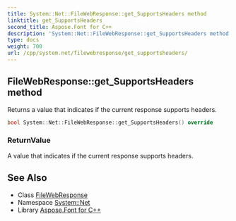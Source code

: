 ```yaml
---
title: System::Net::FileWebResponse::get_SupportsHeaders method
linktitle: get_SupportsHeaders
second_title: Aspose.Font for C++
description: 'System::Net::FileWebResponse::get_SupportsHeaders method. Returns a value that indicates if the current response supports headers in C++.'
type: docs
weight: 700
url: /cpp/system.net/filewebresponse/get_supportsheaders/
---
```

## FileWebResponse::get_SupportsHeaders method


Returns a value that indicates if the current response supports headers.

```cpp
bool System::Net::FileWebResponse::get_SupportsHeaders() override
```


### ReturnValue

A value that indicates if the current response supports headers.

## See Also

* Class [FileWebResponse](../)
* Namespace [System::Net](../../)
* Library [Aspose.Font for C++](../../../)
